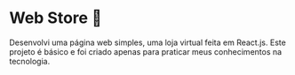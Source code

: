 <h1>Web Store 🏪</h1>
<p>Desenvolvi uma página web simples, uma loja virtual feita em React.js. Este projeto é básico e foi criado apenas para praticar meus conhecimentos na tecnologia.</p>
